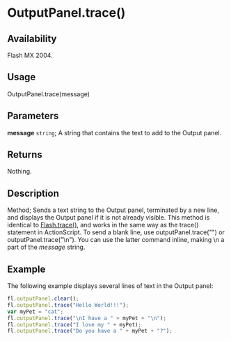 # OutputPanel.trace()

## Availability

Flash MX 2004.

## Usage

OutputPanel.trace(message)

## Parameters

**message** `string`; A string that contains the text to add to the Output panel.

## Returns

Nothing.

## Description

Method; Sends a text string to the Output panel, terminated by a new line, and displays the Output panel if it is not already visible. This method is identical to [Flash.trace()](../Flash_object/Flash77.md), and works in the same way as the trace() statement in ActionScript.
To send a blank line, use outputPanel.trace("") or outputPanel.trace("\n"). You can use the latter command inline, making \n a part of the *message* string.

## Example

The following example displays several lines of text in the Output panel:

```javascript
fl.outputPanel.clear();
fl.outputPanel.trace("Hello World!!!");
var myPet = "cat";
fl.outputPanel.trace("\nI have a " + myPet + "\n");
fl.outputPanel.trace("I love my " + myPet);
fl.outputPanel.trace("Do you have a " + myPet + "?");
```
